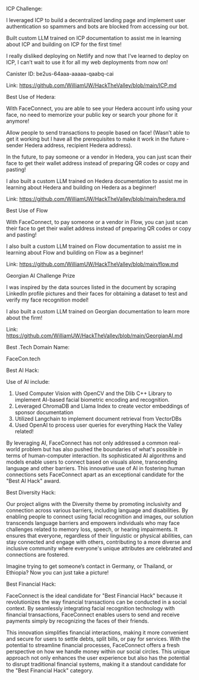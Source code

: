 ICP Challenge:

I leveraged ICP to build a decentralized landing page and implement user authentication so spammers and bots are blocked from accessing our bot.

Built custom LLM trained on ICP documentation to assist me in learning about ICP and building on ICP for the first time!

I really disliked deploying on Netlify and now that I’ve learned to deploy on ICP, I can’t wait to use it for all my web deployments from now on!

Canister ID: be2us-64aaa-aaaaa-qaabq-cai

Link: https://github.com/WilliamUW/HackTheValley/blob/main/ICP.md


Best Use of Hedera:

With FaceConnect, you are able to see your Hedera account info using your face, no need to memorize your public key or search your phone for it anymore!

Allow people to send transactions to people based on face! (Wasn’t able to get it working but I have all the prerequisites to make it work in the future - sender Hedera address, recipient Hedera address).

In the future, to pay someone or a vendor in Hedera, you can just scan their face to get their wallet address instead of preparing QR codes or copy and pasting!

I also built a custom LLM trained on Hedera documentation to assist me in learning about Hedera and building on Hedera as a beginner!

Link: https://github.com/WilliamUW/HackTheValley/blob/main/hedera.md

Best Use of Flow

With FaceConnect, to pay someone or a vendor in Flow, you can just scan their face to get their wallet address instead of preparing QR codes or copy and pasting!

I also built a custom LLM trained on Flow documentation to assist me in learning about Flow and building on Flow as a beginner!

Link: https://github.com/WilliamUW/HackTheValley/blob/main/flow.md

Georgian AI Challenge Prize

I was inspired by the data sources listed in the document by scraping LinkedIn profile pictures and their faces for obtaining a dataset to test and verify my face recognition model!

I also built a custom LLM trained on Georgian documentation to learn more about the firm!

Link: https://github.com/WilliamUW/HackTheValley/blob/main/GeorgianAI.md

Best .Tech Domain Name:

FaceCon.tech

Best AI Hack:

Use of AI include:
1. Used Computer Vision with OpenCV and the Dlib C++ Library to implement AI-based facial biometric encoding and recognition.
2. Leveraged ChromaDB and Llama Index to create vector embeddings of sponsor documentation
3. Utilized Langchain to implement document retrieval from VectorDBs
4. Used OpenAI to process user queries for everything Hack the Valley related!

By leveraging AI, FaceConnect has not only addressed a common real-world problem but has also pushed the boundaries of what's possible in terms of human-computer interaction. Its sophisticated AI algorithms and models enable users to connect based on visuals alone, transcending language and other barriers. This innovative use of AI in fostering human connections sets FaceConnect apart as an exceptional candidate for the "Best AI Hack" award.

Best Diversity Hack:

Our project aligns with the Diversity theme by promoting inclusivity and connection across various barriers, including language and disabilities. By enabling people to connect using facial recognition and images, our solution transcends language barriers and empowers individuals who may face challenges related to memory loss, speech, or hearing impairments. It ensures that everyone, regardless of their linguistic or physical abilities, can stay connected and engage with others, contributing to a more diverse and inclusive community where everyone's unique attributes are celebrated and connections are fostered.

Imagine trying to get someone’s contact in Germany, or Thailand, or Ethiopia? Now you can just take a picture!

Best Financial Hack:

FaceConnect is the ideal candidate for "Best Financial Hack" because it revolutionizes the way financial transactions can be conducted in a social context. By seamlessly integrating facial recognition technology with financial transactions, FaceConnect enables users to send and receive payments simply by recognizing the faces of their friends.

This innovation simplifies financial interactions, making it more convenient and secure for users to settle debts, split bills, or pay for services. With the potential to streamline financial processes, FaceConnect offers a fresh perspective on how we handle money within our social circles. This unique approach not only enhances the user experience but also has the potential to disrupt traditional financial systems, making it a standout candidate for the "Best Financial Hack" category.
